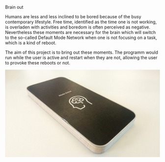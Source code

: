 Brain out

Humans are less and less inclined to be bored because of the busy contemporary lifestyle. Free time, identified as the time one is not working, is overladen with activities and boredom is often perceived as negative.
Nevertheless these moments are necessary for the brain which will switch to the so-called Default Mode Network when one is not focusing on a task, which is a kind of reboot.

The aim of this project is to bring out these moments. The programm would run while the user is active and restart 
when they are not, allowing the user to provoke these reboots or not.

![Pitch2](images/ObjetModeEnnui.jpeg)